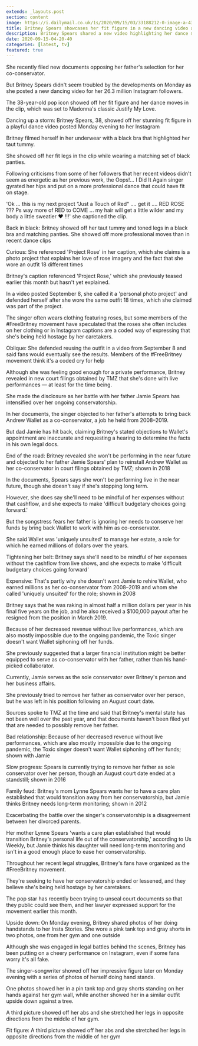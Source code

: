 ```yaml
---
extends: _layouts.post
section: content
image: https://i.dailymail.co.uk/1s/2020/09/15/03/33188212-0-image-a-43_1600136124867.jpg 
title: Britney Spears showcases her fit figure in a new dancing video amid her legal battles 
description: Britney Spears shared a new video highlighting her dance moves and her fit physique. She posted it amid her legal battle to remove her father as her conservator. 
date: 2020-09-15-04-20-40 
categories: [latest, tv] 
featured: true 
--- 
```

She recently filed new documents opposing her father's selection for her co-conservator.

But Britney Spears didn't seem troubled by the developments on Monday as she posted a new dancing video for her 26.3 million Instagram followers.

The 38-year-old pop icon showed off her fit figure and her dance moves in the clip, which was set to Madonna's classic Justify My Love. 

Dancing up a storm: Britney Spears, 38, showed off her stunning fit figure in a playful dance video posted Monday evening to her Instagram

Britney filmed herself in her underwear with a black bra that highlighted her taut tummy.

She showed off her fit legs in the clip while wearing a matching set of black panties.

Following criticisms from some of her followers that her recent videos didn't seem as energetic as her previous work, the Oops!... I Did It Again singer gyrated her hips and put on a more professional dance that could have fit on stage.

'Ok ... this is my next project “Just a Touch of Red“ .... get it .... RED ROSE ??? Ps way more of RED to COME ... my hair will get a little wilder and my body a little sweatier ❤️ !!!' she captioned the clip.

Back in black: Britney showed off her taut tummy and toned legs in a black bra and matching panties. She showed off more professional moves than in recent dance clips

Curious: She referenced 'Project Rose' in her caption, which she claims is a photo project that explains her love of rose imagery and the fact that she wore an outfit 18 different times

Britney's caption referenced 'Project Rose,' which she previously teased earlier this month but hasn't yet explained.

In a video posted September 8, she called it a 'personal photo project' and defended herself after she wore the same outfit 18 times, which she claimed was part of the project.

The singer often wears clothing featuring roses, but some members of the #FreeBritney movement have speculated that the roses she often includes on her clothing or in Instagram captions are a coded way of expressing that she's being held hostage by her caretakers. 

Oblique: She defended reusing the outfit in a video from September 8 and said fans would eventually see the results. Members of the #FreeBritney movement think it's a coded cry for help

Although she was feeling good enough for a private performance, Britney revealed in new court filings obtained by TMZ that she's done with live performances — at least for the time being.

She made the disclosure as her battle with her father Jamie Spears has intensified over her ongoing conservatorship.

In her documents, the singer objected to her father's attempts to bring back Andrew Wallet as a co-conservator, a job he held from 2008–2019.

But dad Jamie has hit back, claiming Britney's stated objections to Wallet's appointment are inaccurate and requesting a hearing to determine the facts in his own legal docs. 

End of the road: Britney revealed she won't be performing in the near future and objected to her father Jamie Spears' plan to reinstall Andrew Wallet as her co-conservator in court filings obtained by TMZ; shown in 2018

In the documents, Spears says she won't be performing live in the near future, though she doesn't say if she's stopping long term.

However, she does say she'll need to be mindful of her expenses without that cashflow, and she expects to make 'difficult budgetary choices going forward.'

But the songstress fears her father is ignoring her needs to conserve her funds by bring back Wallet to work with him as co-conservator.

She said Wallet was 'uniquely unsuited' to manage her estate, a role for which he earned millions of dollars over the years.

Tightening her belt: Britney says she'll need to be mindful of her expenses without the cashflow from live shows, and she expects to make 'difficult budgetary choices going forward'

Expensive: That's partly why she doesn't want Jamie to rehire Wallet, who earned millions as her co-conservator from 2008–2019 and whom she called 'uniquely unsuited' for the role; shown in 2008

Britney says that he was raking in almost half a million dollars per year in his final five years on the job, and he also received a $100,000 payout after he resigned from the position in March 2019.

Because of her decreased revenue without live performances, which are also mostly impossible due to the ongoing pandemic, the Toxic singer doesn't want Wallet siphoning off her funds.

She previously suggested that a larger financial institution might be better equipped to serve as co-conservator with her father, rather than his hand-picked collaborator. 

Currently, Jamie serves as the sole conservator over Britney's person and her business affairs.

She previously tried to remove her father as conservator over her person, but he was left in his position following an August court date.

Sources spoke to TMZ at the time and said that Britney's mental state has not been well over the past year, and that documents haven't been filed yet that are needed to possibly remove her father.

Bad relationship: Because of her decreased revenue without live performances, which are also mostly impossible due to the ongoing pandemic, the Toxic singer doesn't want Wallet siphoning off her funds; shown with Jamie

Slow progress: Spears is currently trying to remove her father as sole conservator over her person, though an August court date ended at a standstill; shown in 2016

Family feud: Britney's mom Lynne Spears wants her to have a care plan established that would transition away from her conservatorship, but Jamie thinks Britney needs long-term monitoring; shown in 2012

Exacerbating the battle over the singer's conservatorship is a disagreement between her divorced parents.

Her mother Lynne Spears 'wants a care plan established that would transition Britney's personal life out of the conservatorship,' according to Us Weekly, but Jamie thinks his daughter will need long-term monitoring and isn't in a good enough place to ease her conservatorship.

Throughout her recent legal struggles, Britney's fans have organized as the #FreeBritney movement.

They're seeking to have her conservatorship ended or lessened, and they believe she's being held hostage by her caretakers.

The pop star has recently been trying to unseal court documents so that they public could see them, and her lawyer expressed support for the movement earlier this month.

Upside down: On Monday evening, Britney shared photos of her doing handstands to her Insta Stories. She wore a pink tank top and gray shorts in two photos, one from her gym and one outside

Although she was engaged in legal battles behind the scenes, Britney has been putting on a cheery performance on Instagram, even if some fans worry it's all fake.

The singer–songwriter showed off her impressive figure later on Monday evening with a series of photos of herself doing hand stands.

One photos showed her in a pin tank top and gray shorts standing on her hands against her gym wall, while another showed her in a similar outfit upside down against a tree.

A third picture showed off her abs and she stretched her legs in opposite directions from the middle of her gym.

Fit figure: A third picture showed off her abs and she stretched her legs in opposite directions from the middle of her gym

